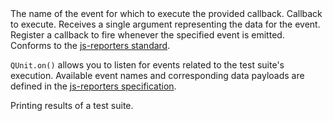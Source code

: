 <?xml version="1.0"?>
<?xml-stylesheet type="text/xsl" href="../entries2html.xsl" ?>
<entry type="method" name="QUnit.on">
	<title>QUnit.on()</title>
	<signature>
		<argument name="eventName" type="String">
			<desc>The name of the event for which to execute the provided callback.</desc>
		</argument>
		<argument name="callback">
			<desc>Callback to execute. Receives a single argument representing the data for the event.</desc>
			<type name="Function">
				<argument name="data" type="Object"/>
			</type>
		</argument>
	</signature>
	<desc>Register a callback to fire whenever the specified event is emitted. Conforms to the <a href="https://github.com/js-reporters/js-reporters" target="_blank">js-reporters standard</a>.</desc>
	<longdesc>
		<p>
			<code>QUnit.on()</code> allows you to listen for events related to the test suite's execution. Available event names and corresponding data payloads are defined in the <a href="https://github.com/js-reporters/js-reporters" target="_blank">js-reporters specification</a>.
		</p>
	</longdesc>
	<example>
		<desc>Printing results of a test suite.</desc>
		<code><![CDATA[
QUnit.on( "runEnd", function( data ) {
	console.log( "Passed: " + data.testCounts.passed );
	console.log( "Failed: " + data.testCounts.failed );
	console.log( "Skipped: " + data.testCounts.skipped );
	console.log( "Todo: " + data.testCounts.todo );
	console.log( "Total: " + data.testCounts.total );
} );
]]></code>
	</example>
	<category slug="callbacks"/>
</entry>
